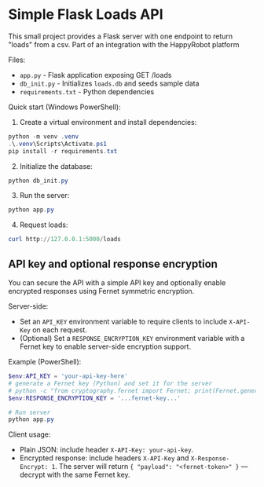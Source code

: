 # Simple Flask Loads API

This small project provides a Flask server with one endpoint to return "loads" from a csv.
Part of an integration with the HappyRobot platform

Files:
- `app.py` - Flask application exposing GET /loads
- `db_init.py` - Initializes `loads.db` and seeds sample data
- `requirements.txt` - Python dependencies

Quick start (Windows PowerShell):

1. Create a virtual environment and install dependencies:

```powershell
python -m venv .venv
.\.venv\Scripts\Activate.ps1
pip install -r requirements.txt
```

2. Initialize the database:

```powershell
python db_init.py
```

3. Run the server:

```powershell
python app.py
```

4. Request loads:

```powershell
curl http://127.0.0.1:5000/loads
```

API key and optional response encryption
---------------------------------------

You can secure the API with a simple API key and optionally enable encrypted responses using Fernet symmetric encryption.

Server-side:

- Set an `API_KEY` environment variable to require clients to include `X-API-Key` on each request.
- (Optional) Set a `RESPONSE_ENCRYPTION_KEY` environment variable with a Fernet key to enable server-side encryption support.

Example (PowerShell):

```powershell
$env:API_KEY = 'your-api-key-here'
# generate a Fernet key (Python) and set it for the server
# python -c "from cryptography.fernet import Fernet; print(Fernet.generate_key().decode())"
$env:RESPONSE_ENCRYPTION_KEY = '...fernet-key...'

# Run server
python app.py
```

Client usage:

- Plain JSON: include header `X-API-Key: your-api-key`.
- Encrypted response: include headers `X-API-Key` and `X-Response-Encrypt: 1`. The server will return `{ "payload": "<fernet-token>" }` — decrypt with the same Fernet key.

